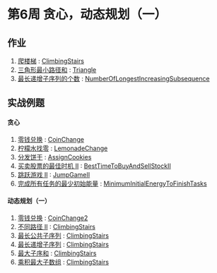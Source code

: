 # 第6周 贪心，动态规划（一）

## 作业

1. [爬楼梯](https://leetcode.com/problems/climbing-stairs/description/) : [ClimbingStairs](./src/main/java/com/inbetter/homework/algorithm/ClimbingStairs.java)
2. [三角形最小路径和](https://leetcode.com/problems/triangle/description/) : [Triangle](./src/main/java/com/inbetter/homework/algorithm/Triangle.java)
3. [最长递增子序列的个数](https://leetcode.com/problems/number-of-longest-increasing-subsequence/) : [NumberOfLongestIncreasingSubsequence](./src/main/java/com/inbetter/homework/algorithm/NumberOfLongestIncreasingSubsequence.java)

## 实战例题

#### 贪心

1. [零钱兑换](https://leetcode.com/problems/coin-change/) : [CoinChange](./src/main/java/com/inbetter/homework/algorithm/CoinChange.java)
2. [柠檬水找零](https://leetcode.com/problems/lemonade-change/description/) : [LemonadeChange](./src/main/java/com/inbetter/homework/algorithm/LemonadeChange.java)
3. [分发饼干](https://leetcode.com/problems/assign-cookies/description/) : [AssignCookies](./src/main/java/com/inbetter/homework/algorithm/AssignCookies.java)
4. [买卖股票的最佳时机 II](https://leetcode.com/problems/best-time-to-buy-and-sell-stock-ii/) : [BestTimeToBuyAndSellStockII](./src/main/java/com/inbetter/homework/algorithm/BestTimeToBuyAndSellStockII.java)
5. [跳跃游戏 II](https://leetcode.com/problems/jump-game-ii/) : [JumpGameII](./src/main/java/com/inbetter/homework/algorithm/JumpGameII.java)
6. [完成所有任务的最少初始能量](https://leetcode.com/problems/minimum-initial-energy-to-finish-tasks/) : [MinimumInitialEnergyToFinishTasks](./src/main/java/com/inbetter/homework/algorithm/MinimumInitialEnergyToFinishTasks.java)

#### 动态规划（一）

1. [零钱兑换](https://leetcode.com/problems/coin-change/) : [CoinChange2](./src/main/java/com/inbetter/homework/algorithm/CoinChange2.java)
2. [不同路径 II](https://leetcode.com/problems/unique-paths-ii/) : [ClimbingStairs](./src/main/java/com/inbetter/homework/algorithm/ClimbingStairs.java)
3. [最长公共子序列](https://leetcode.com/problems/longest-common-subsequence/) : [ClimbingStairs](./src/main/java/com/inbetter/homework/algorithm/ClimbingStairs.java)
4. [最长递增子序列](https://leetcode.com/problems/longest-increasing-subsequence/) : [ClimbingStairs](./src/main/java/com/inbetter/homework/algorithm/ClimbingStairs.java)
5. [最大子序和](https://leetcode.com/problems/maximum-subarray/) : [ClimbingStairs](./src/main/java/com/inbetter/homework/algorithm/ClimbingStairs.java)
6. [乘积最大子数组](https://leetcode.com/problems/maximum-product-subarray/) : [ClimbingStairs](./src/main/java/com/inbetter/homework/algorithm/ClimbingStairs.java)